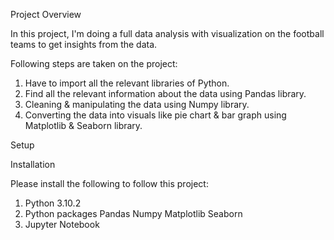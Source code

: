 Project Overview

In this project, I'm doing a full data analysis with visualization on the football teams to get insights from the data.  

Following steps are taken on the project:

1. Have to import all the relevant libraries of Python.
2. Find all the relevant information about the data using Pandas library.
3. Cleaning & manipulating the data using Numpy library.
4. Converting the data into visuals like pie chart & bar graph using Matplotlib & Seaborn library.


Setup

Installation

Please install the following to follow this project:

1. Python 3.10.2
2. Python packages
    Pandas
    Numpy
    Matplotlib
    Seaborn
3. Jupyter Notebook   
